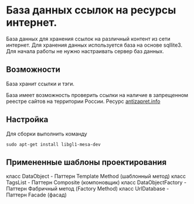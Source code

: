# База данных ссылок на ресурсы интернет.

База данных для хранения ссылок на различный контент из сети интернет.
Для хранения данных используется база на основе sqllite3. Для начала работы
не нужно настраивать сервер баз данных.

## Возможности

База хранит ссылки и тэги.

База имеет возможность проверить ссылки на наличие в запрещенном 
реестре сайтов на территории России. Ресурс [antizapret.info](https://antizapret.info)

## Настройка

Для сборки выполнить команду

`sudo apt-get install libgl1-mesa-dev`


## Примененные шаблоны проектирования

класс DataObject - Паттерн Template Method (шаблонный метод)
класс TagsList -  Паттерн Composite (компоновщик)
класс DataObjectFactory - Паттерн Фабричный метод (Factory Method)
класс UrlDatabase - Паттерн Facade (фасад)
